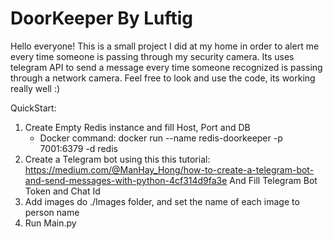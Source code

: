 # DoorKeeper By Luftig

Hello everyone!
This is a small project I did at my home in order to alert me every time someone is passing through my security camera.
Its uses telegram API to send a message every time someone recognized is passing through a network camera.
Feel free to look and use the code, its working really well :)

QuickStart:
1. Create Empty Redis instance and fill Host, Port and DB
   - Docker command: docker run --name redis-doorkeeper -p 7001:6379 -d redis
2. Create a Telegram bot using this this tutorial: https://medium.com/@ManHay_Hong/how-to-create-a-telegram-bot-and-send-messages-with-python-4cf314d9fa3e
   And Fill Telegram Bot Token and Chat Id
3. Add images do ./Images folder, and set the name of each image to person name
4. Run Main.py
